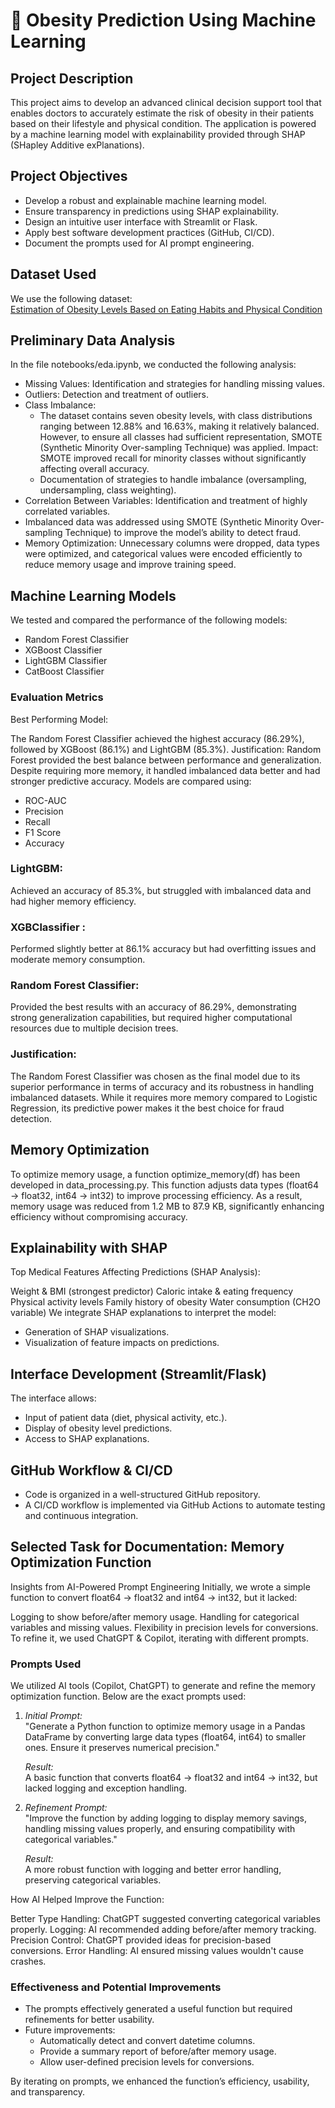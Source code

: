 # 🏥 Obesity Prediction Using Machine Learning


## Project Description

This project aims to develop an advanced clinical decision support tool that enables doctors to accurately estimate the risk of obesity in their patients based on their lifestyle and physical condition. The application is powered by a machine learning model with explainability provided through SHAP (SHapley Additive exPlanations).

## Project Objectives

- Develop a robust and explainable machine learning model.
- Ensure transparency in predictions using SHAP explainability.
- Design an intuitive user interface with Streamlit or Flask.
- Apply best software development practices (GitHub, CI/CD).
- Document the prompts used for AI prompt engineering.

## Dataset Used

We use the following dataset:\
[Estimation of Obesity Levels Based on Eating Habits and Physical Condition](https://archive.ics.uci.edu/dataset/544/estimation+of+obesity+levels+based+on+eating+habits+and+physical+condition)

## Preliminary Data Analysis

In the file notebooks/eda.ipynb, we conducted the following analysis:

- Missing Values: Identification and strategies for handling missing values.
- Outliers: Detection and treatment of outliers.
- Class Imbalance:
  - The dataset contains seven obesity levels, with class distributions ranging between 12.88% and 16.63%, making it relatively balanced.
  However, to ensure all classes had sufficient representation, SMOTE (Synthetic Minority Over-sampling Technique) was applied.
Impact: SMOTE improved recall for minority classes without significantly affecting overall accuracy.
  - Documentation of strategies to handle imbalance (oversampling, undersampling, class weighting).
- Correlation Between Variables: Identification and treatment of highly correlated variables.
- Imbalanced data was addressed using SMOTE (Synthetic Minority Over-sampling Technique) to improve the model’s ability to detect fraud.
- Memory Optimization: Unnecessary columns were dropped, data types were optimized, and categorical values were encoded efficiently to reduce memory usage and improve training speed. 



## Machine Learning Models

We tested and compared the performance of the following models:

- Random Forest Classifier
- XGBoost Classifier
- LightGBM Classifier
- CatBoost Classifier

### Evaluation Metrics
Best Performing Model:

The Random Forest Classifier achieved the highest accuracy (86.29%), followed by XGBoost (86.1%) and LightGBM (85.3%).
Justification:
Random Forest provided the best balance between performance and generalization.
Despite requiring more memory, it handled imbalanced data better and had stronger predictive accuracy.
Models are compared using:

- ROC-AUC
- Precision
- Recall
- F1 Score
- Accuracy

### LightGBM: 
Achieved an accuracy of 85.3%, but struggled with imbalanced data and had higher memory efficiency.

### XGBClassifier : 
Performed slightly better at 86.1% accuracy but had overfitting issues and moderate memory consumption.

### Random Forest Classifier:
 Provided the best results with an accuracy of 86.29%, demonstrating strong generalization capabilities, but required higher computational resources due to multiple decision trees.

### Justification:
The Random Forest Classifier was chosen as the final model due to its superior performance in terms of accuracy and its robustness in handling imbalanced datasets. While it requires more memory compared to Logistic Regression, its predictive power makes it the best choice for fraud detection.

## Memory Optimization

To optimize memory usage, a function optimize_memory(df) has been developed in data_processing.py. This function adjusts data types (float64 → float32, int64 → int32) to improve processing efficiency.
 As a result, memory usage was reduced from 1.2 MB to 87.9 KB, significantly enhancing efficiency without compromising accuracy.

## Explainability with SHAP
Top Medical Features Affecting Predictions (SHAP Analysis):

Weight & BMI (strongest predictor)
Caloric intake & eating frequency
Physical activity levels
Family history of obesity
Water consumption (CH2O variable)
We integrate SHAP explanations to interpret the model:

- Generation of SHAP visualizations.
- Visualization of feature impacts on predictions.

## Interface Development (Streamlit/Flask)

The interface allows:

- Input of patient data (diet, physical activity, etc.).
- Display of obesity level predictions.
- Access to SHAP explanations.

## GitHub Workflow & CI/CD

- Code is organized in a well-structured GitHub repository.
- A CI/CD workflow is implemented via GitHub Actions to automate testing and continuous integration.

## Selected Task for Documentation: Memory Optimization Function
Insights from AI-Powered Prompt Engineering
Initially, we wrote a simple function to convert float64 → float32 and int64 → int32, but it lacked:

Logging to show before/after memory usage.
Handling for categorical variables and missing values.
Flexibility in precision levels for conversions.
To refine it, we used ChatGPT & Copilot, iterating with different prompts.
### Prompts Used

We utilized AI tools (Copilot, ChatGPT) to generate and refine the memory optimization function. Below are the exact prompts used:

1. *Initial Prompt:*\
   "Generate a Python function to optimize memory usage in a Pandas DataFrame by converting large data types (float64, int64) to smaller ones. Ensure it preserves numerical precision."

   *Result:*\
   A basic function that converts float64 → float32 and int64 → int32, but lacked logging and exception handling.

2. *Refinement Prompt:*\
   "Improve the function by adding logging to display memory savings, handling missing values properly, and ensuring compatibility with categorical variables."

   *Result:*\
   A more robust function with logging and better error handling, preserving categorical variables.

How AI Helped Improve the Function:

Better Type Handling: ChatGPT suggested converting categorical variables properly.
Logging: AI recommended adding before/after memory tracking.
Precision Control: ChatGPT provided ideas for precision-based conversions.
Error Handling: AI ensured missing values wouldn't cause crashes.
### Effectiveness and Potential Improvements

- The prompts effectively generated a useful function but required refinements for better usability.
- Future improvements:
  - Automatically detect and convert datetime columns.
  - Provide a summary report of before/after memory usage.
  - Allow user-defined precision levels for conversions.

By iterating on prompts, we enhanced the function’s efficiency, usability, and transparency.

